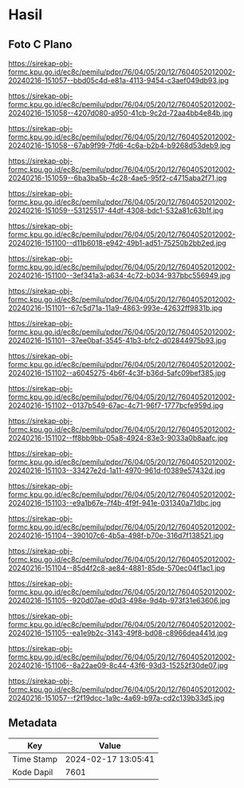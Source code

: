 # Hasil

## Foto C Plano

https://sirekap-obj-formc.kpu.go.id/ec8c/pemilu/pdpr/76/04/05/20/12/7604052012002-20240216-151057--bbd05c4d-e81a-4113-9454-c3aef049db93.jpg

https://sirekap-obj-formc.kpu.go.id/ec8c/pemilu/pdpr/76/04/05/20/12/7604052012002-20240216-151058--4207d080-a950-41cb-9c2d-72aa4bb4e84b.jpg

https://sirekap-obj-formc.kpu.go.id/ec8c/pemilu/pdpr/76/04/05/20/12/7604052012002-20240216-151058--67ab9f99-7fd6-4c6a-b2b4-b9268d53deb9.jpg

https://sirekap-obj-formc.kpu.go.id/ec8c/pemilu/pdpr/76/04/05/20/12/7604052012002-20240216-151059--6ba3ba5b-4c28-4ae5-95f2-c4715aba2f71.jpg

https://sirekap-obj-formc.kpu.go.id/ec8c/pemilu/pdpr/76/04/05/20/12/7604052012002-20240216-151059--53125517-44df-4308-bdc1-532a81c63b1f.jpg

https://sirekap-obj-formc.kpu.go.id/ec8c/pemilu/pdpr/76/04/05/20/12/7604052012002-20240216-151100--d11b6018-e942-49b1-ad51-75250b2bb2ed.jpg

https://sirekap-obj-formc.kpu.go.id/ec8c/pemilu/pdpr/76/04/05/20/12/7604052012002-20240216-151100--3ef341a3-a634-4c72-b034-937bbc556949.jpg

https://sirekap-obj-formc.kpu.go.id/ec8c/pemilu/pdpr/76/04/05/20/12/7604052012002-20240216-151101--67c5d71a-11a9-4863-993e-42632ff9831b.jpg

https://sirekap-obj-formc.kpu.go.id/ec8c/pemilu/pdpr/76/04/05/20/12/7604052012002-20240216-151101--37ee0baf-3545-41b3-bfc2-d02844975b93.jpg

https://sirekap-obj-formc.kpu.go.id/ec8c/pemilu/pdpr/76/04/05/20/12/7604052012002-20240216-151102--a6045275-4b6f-4c3f-b36d-5afc09bef385.jpg

https://sirekap-obj-formc.kpu.go.id/ec8c/pemilu/pdpr/76/04/05/20/12/7604052012002-20240216-151102--0137b549-67ac-4c71-96f7-1777bcfe959d.jpg

https://sirekap-obj-formc.kpu.go.id/ec8c/pemilu/pdpr/76/04/05/20/12/7604052012002-20240216-151102--ff8bb9bb-05a8-4924-83e3-9033a0b8aafc.jpg

https://sirekap-obj-formc.kpu.go.id/ec8c/pemilu/pdpr/76/04/05/20/12/7604052012002-20240216-151103--33427e2d-1a11-4970-961d-f0389e57432d.jpg

https://sirekap-obj-formc.kpu.go.id/ec8c/pemilu/pdpr/76/04/05/20/12/7604052012002-20240216-151103--e9a1b67e-7f4b-4f9f-941e-031340a71dbc.jpg

https://sirekap-obj-formc.kpu.go.id/ec8c/pemilu/pdpr/76/04/05/20/12/7604052012002-20240216-151104--390107c6-4b5a-498f-b70e-316d7f138521.jpg

https://sirekap-obj-formc.kpu.go.id/ec8c/pemilu/pdpr/76/04/05/20/12/7604052012002-20240216-151104--85d4f2c8-ae84-4881-85de-570ec04f1ac1.jpg

https://sirekap-obj-formc.kpu.go.id/ec8c/pemilu/pdpr/76/04/05/20/12/7604052012002-20240216-151105--920d07ae-d0d3-498e-9d4b-973f31e63606.jpg

https://sirekap-obj-formc.kpu.go.id/ec8c/pemilu/pdpr/76/04/05/20/12/7604052012002-20240216-151105--ea1e9b2c-3143-49f8-bd08-c8966dea441d.jpg

https://sirekap-obj-formc.kpu.go.id/ec8c/pemilu/pdpr/76/04/05/20/12/7604052012002-20240216-151106--8a22ae09-8c44-43f6-93d3-15252f30de07.jpg

https://sirekap-obj-formc.kpu.go.id/ec8c/pemilu/pdpr/76/04/05/20/12/7604052012002-20240216-151057--f2f19dcc-1a9c-4a69-b97a-cd2c139b33d5.jpg


## Metadata

| Key        | Value               |
| ---------- | ------------------- |
| Time Stamp | 2024-02-17 13:05:41 |
| Kode Dapil | 7601                |



